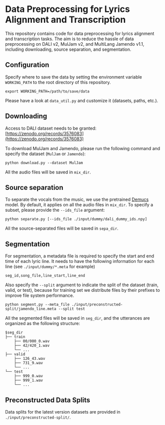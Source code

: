 # Data Preprocessing for Lyrics Alignment and Transcription

This repository contains code for data preprocessing for lyrics alignment and transcription tasks.
The aim is to reduce the hassle of data preprocessing on DALI v2, MulJam v2, and MultiLang Jamendo v1.1,
including downloading, source separation, and segmentation.

## Configuration

Specify where to save the data by setting the environment variable `WORKING_PATH` to the root directory of this repository.
```
export WORKING_PATH=/path/to/save/data
```
Please have a look at `data_util.py` and customize it (datasets, paths, etc.).

## Downloading

Access to DALI dataset needs to be granted: [https://zenodo.org/records/3576083](https://zenodo.org/records/3576083)

To download MulJam and Jamendo, please run the following command and specify the dataset (`MulJam` or `Jamendo`):
```
python download.py --dataset MulJam
```

All the audio files will be saved in `mix_dir`.

## Source separation

To separate the vocals from the music, we use the pretrained [Demucs](https://github.com/facebookresearch/demucs) model.
By default, it applies on all the audio files in `mix_dir`. To specify a subset, please provide the `--ids_file` argument:

```
python separate.py [--ids_file ./input/dummy/dali_dummy_ids.npy]
```

All the source-separated files will be saved in `sepa_dir`.

## Segmentation

For segmentation, a metadata file is required to specify the start and end time of each lyric line. 
It needs to have the following information for each line (see `./input/dummy/*.meta` for example)

```csv
seg_id,song_file,line_start,line_end
```
Also specify the `--split` argument to indicate the split of the dataset (train, valid, or test),
because for training set we distribute files by their prefixes to improve file system performance.
```
python segment.py --meta_file ./input/preconstructed-split/jamendo_line.meta --split test
```

All the segmented files will be saved in `seg_dir`, and the utterances are organized as the following structure:
```
$seg_dir
├── train
    ├── 00/000_0.wav
    ├── 42/420_1.wav
    └── ...
├── valid
    ├── 126_43.wav
    ├── 731_9.wav
    └── ...
└── test
    ├── 999_0.wav
    ├── 999_1.wav
    └── ...
```

## Preconstructed Data Splits

Data splits for the latest version datasets are provided in `./input/preconstructed-split/`.